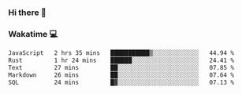 ### Hi there 👋

<!--
**kikyou14/kikyou14** is a ✨ _special_ ✨ repository because its `README.md` (this file) appears on your GitHub profile.

Here are some ideas to get you started:

- 🔭 I’m currently working on ...
- 🌱 I’m currently learning ...
- 👯 I’m looking to collaborate on ...
- 🤔 I’m looking for help with ...
- 💬 Ask me about ...
- 📫 How to reach me: ...
- 😄 Pronouns: ...
- ⚡ Fun fact: ...
-->

### Wakatime 💻

<!--START_SECTION:waka-->

```txt
JavaScript   2 hrs 35 mins   ███████████▒░░░░░░░░░░░░░   44.94 %
Rust         1 hr 24 mins    ██████░░░░░░░░░░░░░░░░░░░   24.41 %
Text         27 mins         ██░░░░░░░░░░░░░░░░░░░░░░░   07.85 %
Markdown     26 mins         ██░░░░░░░░░░░░░░░░░░░░░░░   07.64 %
SQL          24 mins         █▓░░░░░░░░░░░░░░░░░░░░░░░   07.13 %
```

<!--END_SECTION:waka-->